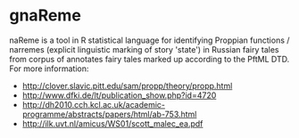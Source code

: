 gnaReme
=======

naReme is a tool in R statistical language for identifying Proppian functions / narremes (explicit linguistic marking of story 'state') in Russian fairy tales from corpus of annotates fairy tales marked up according to the PftML DTD. For more information: 
* http://clover.slavic.pitt.edu/sam/propp/theory/propp.html
* http://www.dfki.de/lt/publication_show.php?id=4720
* http://dh2010.cch.kcl.ac.uk/academic-programme/abstracts/papers/html/ab-753.html
* http://ilk.uvt.nl/amicus/WS01/scott_malec_ea.pdf‎
